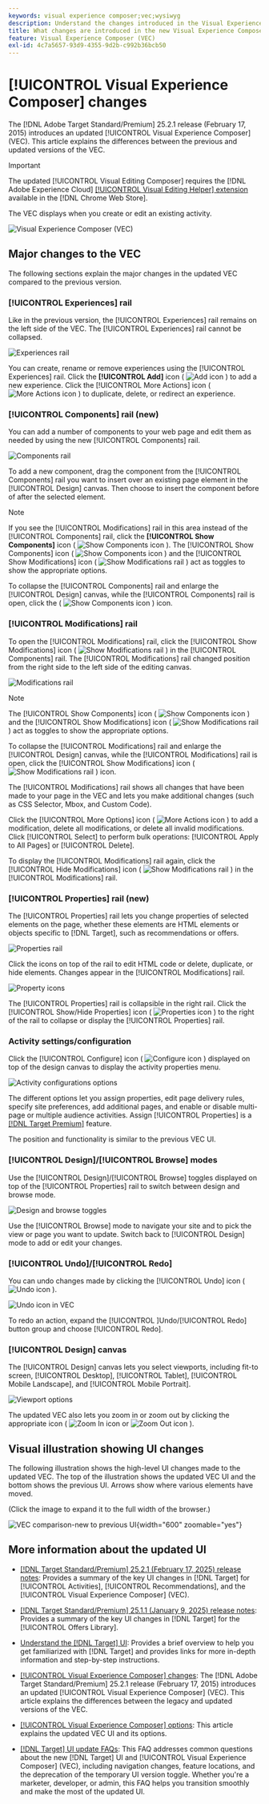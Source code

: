 ```yaml
---
keywords: visual experience composer;vec;wysiwyg
description: Understand the changes introduced in the Visual Experience Composer (VEC) in the Adobe Target 25.2.1 release (February 17, 2025).
title: What changes are introduced in the new Visual Experience Composer (VEC)?
feature: Visual Experience Composer (VEC)
exl-id: 4c7a5657-93d9-4355-9d2b-c992b36bcb50
---
```

# [!UICONTROL Visual Experience Composer] changes

The [!DNL Adobe Target Standard/Premium] 25.2.1 release (February 17, 2015) introduces an updated [!UICONTROL Visual Experience Composer] (VEC). This article explains the differences between the previous and updated versions of the VEC.

>[!IMPORTANT]
>
>The updated [!UICONTROL Visual Editing Composer] requires the [!DNL Adobe Experience Cloud] [[!UICONTROL Visual Editing Helper] extension](/help/main/c-experiences/c-visual-experience-composer/r-troubleshoot-composer/visual-editing-helper-extension.md) available in the [!DNL Chrome Web Store].

The VEC displays when you create or edit an existing activity.

![Visual Experience Composer (VEC)](/help/main/c-experiences/c-visual-experience-composer/assets/vec-highlight-refresh.png)

## Major changes to the VEC

The following sections explain the major changes in the updated VEC compared to the previous version.

### [!UICONTROL Experiences] rail

Like in the previous version, the [!UICONTROL Experiences] rail remains on the left side of the VEC. The [!UICONTROL Experiences] rail cannot be collapsed.

![Experiences rail](/help/main/c-experiences/c-visual-experience-composer/assets/experiences-panel.png)

You can create, rename or remove experiences using the [!UICONTROL Experiences] rail. Click the **[!UICONTROL Add]** icon ( ![Add icon](/help/main/assets/icons/Add.svg) ) to add a new experience. Click the [!UICONTROL More Actions] icon ( ![More Actions icon](/help/main/assets/icons/MoreSmall.svg) ) to duplicate, delete, or redirect an experience.

### [!UICONTROL Components] rail (new)

You can add a number of components to your web page and edit them as needed by using the new [!UICONTROL Components] rail.

![Components rail](/help/main/c-experiences/c-visual-experience-composer/assets/components-panel.png)

To add a new component, drag the component from the [!UICONTROL Components] rail you want to insert over an existing page element in the [!UICONTROL Design] canvas. Then choose to insert the component before of after the selected element.

>[!NOTE]
>
>If you see the [!UICONTROL Modifications] rail in this area instead of the [!UICONTROL Components] rail, click the **[!UICONTROL Show Components]** icon ( ![Show Components icon](/help/main/assets/icons/Add.svg) ). The [!UICONTROL Show Components] icon ( ![Show Components icon](/help/main/assets/icons/Add.svg) ) and the [!UICONTROL Show Modifications] icon ( ![Show Modifications rail](/help/main/assets/icons/History.svg) ) act as toggles to show the appropriate options.
>
>To collapse the [!UICONTROL Components] rail and enlarge the [!UICONTROL Design] canvas, while the [!UICONTROL Components] rail is open, click the ( ![Show Components icon](/help/main/assets/icons/Add.svg) ) icon.

### [!UICONTROL Modifications] rail

To open the [!UICONTROL Modifications] rail, click the [!UICONTROL Show Modifications] icon ( ![Show Modifications rail](/help/main/assets/icons/History.svg) ) in the [!UICONTROL Components] rail. The [!UICONTROL Modifications] rail changed position from the right side to the left side of the editing canvas.

![Modifications rail](/help/main/c-experiences/c-visual-experience-composer/assets/modifications-panel.png)

>[!NOTE]
>
>The [!UICONTROL Show Components] icon ( ![Show Components icon](/help/main/assets/icons/Add.svg) ) and the [!UICONTROL Show Modifications] icon ( ![Show Modifications rail](/help/main/assets/icons/History.svg) ) act as toggles to show the appropriate options. 
>
>To collapse the [!UICONTROL Modifications] rail and enlarge the [!UICONTROL Design] canvas, while the [!UICONTROL Modifications] rail is open, click the [!UICONTROL Show Modifications] icon ( ![Show Modifications rail](/help/main/assets/icons/History.svg) ) icon.

The [!UICONTROL Modifications] rail shows all changes that have been made to your page in the VEC and lets you make additional changes (such as CSS Selector, Mbox, and Custom Code).

Click the [!UICONTROL More Options] icon ( ![More Actions icon](/help/main/assets/icons/MoreSmall.svg) ) to add a modification, delete all modifications, or delete all invalid modifications. Click [!UICONTROL Select] to perform bulk operations: [!UICONTROL Apply to All Pages] or [!UICONTROL Delete].

To display the [!UICONTROL Modifications] rail again, click the [!UICONTROL Hide Modifications] icon ( ![Show Modifications rail](/help/main/assets/icons/History.svg) ) in the [!UICONTROL Modifications] rail.

### [!UICONTROL Properties] rail (new)

The [!UICONTROL Properties] rail lets you change properties of selected elements on the page, whether these elements are HTML elements or objects specific to [!DNL Target], such as recommendations or offers.

![Properties rail](/help/main/c-experiences/c-visual-experience-composer/assets/properties-panel.png)

Click the icons on top of the rail to edit HTML code or delete, duplicate, or hide elements. Changes appear in the [!UICONTROL Modifications] rail.

![Property icons](/help/main/c-experiences/c-visual-experience-composer/assets/options-icons.png)

The [!UICONTROL Properties] rail is collapsible in the right rail. Click the [!UICONTROL Show/Hide Properties] icon ( ![Properties icon](/help/main/assets/icons/Propertie.svg) ) to the right of the rail to collapse or display the [!UICONTROL Properties] rail.

### Activity settings/configuration

Click the [!UICONTROL Configure] icon ( ![Configure icon](/help/main/assets/icons/Setting.svg) ) displayed on top of the design canvas to display the activity properties menu.

![Activity configurations options](/help/main/c-experiences/c-visual-experience-composer/assets/configure-options.png)

The different options let you assign properties, edit page delivery rules, specify site preferences, add additional pages, and enable or disable multi-page or multiple audience activities. Assign [!UICONTROL Properties] is a [[!DNL Target Premium]](/help/main/c-intro/intro.md#premium) feature. 

The position and functionality is similar to the previous VEC UI.

### [!UICONTROL Design]/[!UICONTROL Browse] modes

Use the [!UICONTROL Design]/[!UICONTROL Browse] toggles displayed on top of the [!UICONTROL Properties] rail to switch between design and browse mode.

![Design and browse toggles](/help/main/c-experiences/c-visual-experience-composer/assets/design-browse-mode.png)

Use the [!UICONTROL Browse] mode to navigate your site and to pick the view or page you want to update. Switch back to [!UICONTROL Design] mode to add or edit your changes.

### [!UICONTROL Undo]/[!UICONTROL Redo]

You can undo changes made by clicking the [!UICONTROL Undo] icon ( ![Undo icon](/help/main/assets/icons/Undo.svg) ). 

![Undo icon in VEC](/help/main/c-experiences/c-visual-experience-composer/assets/undo.png)

To redo an action, expand the [!UICONTROL ]Undo/[!UICONTROL Redo] button group and choose [!UICONTROL Redo].

### [!UICONTROL Design] canvas

The [!UICONTROL Design] canvas lets you select viewports, including fit-to screen, [!UICONTROL Desktop], [!UICONTROL Tablet], [!UICONTROL Mobile Landscape], and [!UICONTROL Mobile Portrait].

![Viewport options](/help/main/c-experiences/c-visual-experience-composer/assets/viewports.png)

The updated VEC also lets you zoom in or zoom out by clicking the appropriate icon ( ![Zoom In icon](/help/main/assets/icons/ZoomIn.svg) or ![Zoom Out icon](/help/main/assets/icons/ZoomOut.svg) ).

## Visual illustration showing UI changes

The following illustration shows the high-level UI changes made to the updated VEC. The top of the illustration shows the updated VEC UI and the bottom shows the previous UI. Arrows show where various elements have moved.

(Click the image to expand it to the full width of the browser.) 

![VEC comparison-new to previous UI](/help/main/c-experiences/c-visual-experience-composer/assets/vec-comparison.png){width="600" zoomable="yes"}

## More information about the updated UI

* [[!DNL Target Standard/Premium] 25.2.1 (February 17, 2025) release notes](/help/main/r-release-notes/release-notes-for-previous-releases.md#ui-update-2): Provides a summary of the key UI changes in [!DNL Target] for [!UICONTROL Activities], [!UICONTROL Recommendations], and the [!UICONTROL Visual Experience Composer] (VEC).

* [[!DNL Target Standard/Premium] 25.1.1 (January 9, 2025) release notes](/help/main/r-release-notes/release-notes-for-previous-releases.md#ui-update-1): Provides a summary of the key UI changes in [!DNL Target] for the [!UICONTROL Offers Library].

* [Understand the [!DNL Target] UI](/help/main/c-intro/understand-the-target-ui.md): Provides a brief overview to help you get familiarized with [!DNL Target] and provides links for more in-depth information and step-by-step instructions.

* [[!UICONTROL Visual Experience Composer] changes](/help/main/c-experiences/c-visual-experience-composer/vec-changes.md): The [!DNL Adobe Target Standard/Premium] 25.2.1 release (February 17, 2015) introduces an updated [!UICONTROL Visual Experience Composer] (VEC). This article explains the differences between the legacy and updated versions of the VEC.

* [[!UICONTROL Visual Experience Composer] options](/help/main/c-experiences/c-visual-experience-composer/viztarget-options.md): This article explains the updated VEC UI and its options.

* [[!DNL Target] UI update FAQs](/help/main/c-intro/updated-ui-faq.md): This FAQ addresses common questions about the new [!DNL Target] UI and [!UICONTROL Visual Experience Composer] (VEC), including navigation changes, feature locations, and the deprecation of the temporary UI version toggle. Whether you're a marketer, developer, or admin, this FAQ helps you transition smoothly and make the most of the updated UI.